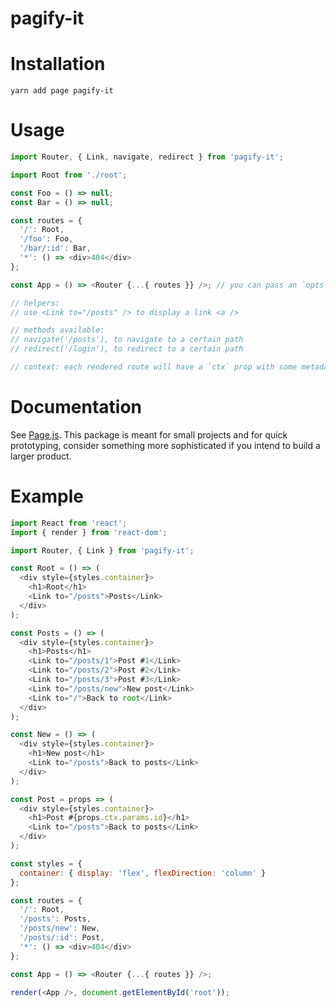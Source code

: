 # pagify-it

# Installation

`yarn add page pagify-it`

# Usage

```javascript
import Router, { Link, navigate, redirect } from 'pagify-it';

import Root from './root';

const Foo = () => null;
const Bar = () => null;

const routes = {
  '/': Root,
  '/foo': Foo,
  '/bar/:id': Bar,
  '*': () => <div>404</div>
};

const App = () => <Router {...{ routes }} />; // you can pass an `opts` prop too

// helpers:
// use <Link to="/posts" /> to display a link <a />

// methods available:
// navigate('/posts'), to navigate to a certain path
// redirect('/login'), to redirect to a certain path

// context: each rendered route will have a `ctx` prop with some metadata
```

# Documentation

See [Page.js](https://visionmedia.github.io/page.js/). This package is meant for small projects and for quick prototyping, consider something more sophisticated if you intend to build a larger product.

# Example

```javascript
import React from 'react';
import { render } from 'react-dom';

import Router, { Link } from 'pagify-it';

const Root = () => (
  <div style={styles.container}>
    <h1>Root</h1>
    <Link to="/posts">Posts</Link>
  </div>
);

const Posts = () => (
  <div style={styles.container}>
    <h1>Posts</h1>
    <Link to="/posts/1">Post #1</Link>
    <Link to="/posts/2">Post #2</Link>
    <Link to="/posts/3">Post #3</Link>
    <Link to="/posts/new">New post</Link>
    <Link to="/">Back to root</Link>
  </div>
);

const New = () => (
  <div style={styles.container}>
    <h1>New post</h1>
    <Link to="/posts">Back to posts</Link>
  </div>
);

const Post = props => (
  <div style={styles.container}>
    <h1>Post #{props.ctx.params.id}</h1>
    <Link to="/posts">Back to posts</Link>
  </div>
);

const styles = {
  container: { display: 'flex', flexDirection: 'column' }
};

const routes = {
  '/': Root,
  '/posts': Posts,
  '/posts/new': New,
  '/posts/:id': Post,
  '*': () => <div>404</div>
};

const App = () => <Router {...{ routes }} />;

render(<App />, document.getElementById('root'));
```
